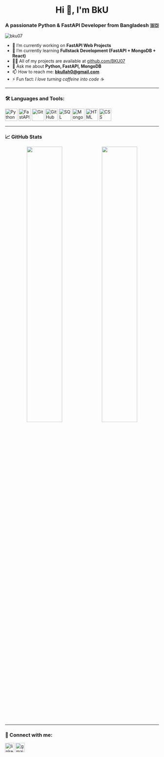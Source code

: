 <h1 align="center">Hi 👋, I'm BkU</h1>
<h3 align="center">A passionate Python & FastAPI Developer from Bangladesh 🇧🇩</h3>

<p align="left"> <img src="https://komarev.com/ghpvc/?username=bku07&label=Profile%20views&color=0e75b6&style=flat" alt="bku07" /> </p>

- 🔭 I’m currently working on **FastAPI Web Projects**
- 🌱 I’m currently learning **Fullstack Development (FastAPI + MongoDB + React)**
- 👨‍💻 All of my projects are available at [github.com/BKU07](https://github.com/BKU07)
- 💬 Ask me about **Python, FastAPI, MongoDB**
- 📫 How to reach me: **bkullah0@gmail.com**
- ⚡ Fun fact: *I love turning caffeine into code ☕*

---

### 🛠️ Languages and Tools:

<p align="left">
  <img src="https://cdn.jsdelivr.net/gh/devicons/devicon/icons/python/python-original.svg" width="40" alt="Python" />
  <img src="https://cdn.jsdelivr.net/gh/devicons/devicon/icons/fastapi/fastapi-original.svg" width="40" alt="FastAPI" />
  <img src="https://cdn.jsdelivr.net/gh/devicons/devicon/icons/git/git-original.svg" width="40" alt="Git" />
  <img src="https://cdn.jsdelivr.net/gh/devicons/devicon/icons/github/github-original.svg" width="40" alt="GitHub" />
  <img src="https://cdn.jsdelivr.net/gh/devicons/devicon/icons/mysql/mysql-original.svg" width="40" alt="SQL" />
  <img src="https://cdn.jsdelivr.net/gh/devicons/devicon/icons/mongodb/mongodb-original.svg" width="40" alt="MongoDB" />
  <img src="https://cdn.jsdelivr.net/gh/devicons/devicon/icons/html5/html5-original.svg" width="40" alt="HTML" />
  <img src="https://cdn.jsdelivr.net/gh/devicons/devicon/icons/css3/css3-original.svg" width="40" alt="CSS" />
</p>

---

### 📈 GitHub Stats

<p align="center">
  <img src="https://github-readme-stats.vercel.app/api?username=bku07&show_icons=true&theme=github_dark" width="48%" />
  <img src="https://github-readme-stats.vercel.app/api/top-langs/?username=bku07&layout=compact&theme=github_dark" width="48%" />
</p>

---

### 🤝 Connect with me:

<p align="left">
  <a href="https://linkedin.com/in/your-link" target="blank"><img align="center" src="https://cdn.jsdelivr.net/npm/simple-icons@v3/icons/linkedin.svg" alt="linkedin" height="30" /></a>
  <a href="mailto:your_email@example.com"><img align="center" src="https://cdn.jsdelivr.net/npm/simple-icons@v3/icons/gmail.svg" alt="gmail" height="30" /></a>
</p>

